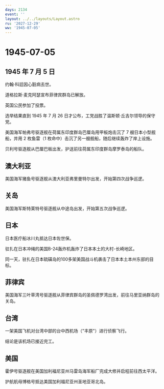 ```yaml
---
days: 2134
event: ''
layout: ../../layouts/Layout.astro
ru: '2027-12-29'
ww: '1945-07-05'
---
```


# 1945-07-05

## 1945 年 7 月 5 日

约翰·科廷因心脏病去世。

道格拉斯·麦克阿瑟宣布菲律宾群岛已解放。

英国公民参加了投票。

选举结果直到 1945 年 7 月 26
日才公布，工党战胜了温斯顿·丘吉尔领导的保守党。

美国海军帕弗号驱逐舰在荷属东印度群岛巴厘岛用甲板炮击沉了 7
艘日本小型舰船，并用 2 枚鱼雷（1
枚命中）击沉了另一艘舰船，随后继续轰炸了岸上设施。

贝利号驱逐舰从巴厘巴板出发，护送前往荷属东印度群岛摩罗泰岛的船队。

## 澳大利亚

美国海军猪鱼号驱逐舰从澳大利亚弗里曼特尔出发，开始第四次战争巡逻。

## 关岛

美国海军斯特莱特号驱逐舰从中途岛出发，开始第五次战争巡逻。

## 日本

日本医疗船冰川丸抵达日本佐世保。

驻扎在日本冲绳的美国B-24轰炸机轰炸了日本本土的大村-长崎地区。

同一天，驻扎在日本硫磺岛的100多架美国战斗机袭击了日本本土本州东部的目标。

## 菲律宾

美国海军三叶草湾号驱逐舰从菲律宾群岛的圣佩德罗湾出发，前往马里亚纳群岛的关岛。

## 台湾

一架美国飞机对台湾中部的台中西机场（"丰原"）进行侦察飞行。

结论是该机场已接近完工。

## 美国

霍伊号驱逐舰在美国加利福尼亚州马雷岛海军船厂完成大修并启程前往西太平洋。

护航航母博格号抵达美国加利福尼亚州圣地亚哥北岛。